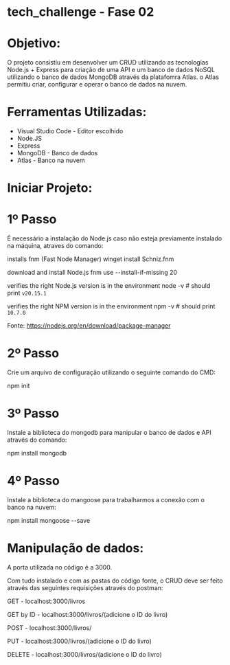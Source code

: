 # tech_challenge - Fase 02

# Objetivo:

O projeto consistiu em desenvolver um CRUD utilizando as tecnologias Node.js + Express para criação de uma API e um banco de dados NoSQL utilizando o banco de dados MongoDB através da platafomra Atlas. o Atlas permitiu criar, configurar e operar o banco de dados na nuvem. 

# Ferramentas Utilizadas:

- Visual Studio Code - Editor escolhido 
- Node.JS
- Express
- MongoDB - Banco de dados
- Atlas - Banco na nuvem 

# Iniciar Projeto:

# 1º Passo
É necessário a instalação do Node.js caso não esteja previamente instalado na máquina, atraves do comando: 

installs fnm (Fast Node Manager)
winget install Schniz.fnm

download and install Node.js
fnm use --install-if-missing 20

verifies the right Node.js version is in the environment
node -v # should print `v20.15.1`

verifies the right NPM version is in the environment
npm -v # should print `10.7.0`

Fonte: https://nodejs.org/en/download/package-manager

# 2º Passo 
Crie um arquivo de configuração utilizando o seguinte comando do CMD:

npm init

# 3º Passo
Instale a biblioteca do mongodb para manipular o banco de dados e API através do comando: 

npm install mongodb

# 4º Passo
Instale a biblioteca do mangoose para trabalharmos a conexão com o banco na nuvem: 

npm install mongoose --save

# Manipulação de dados: 

A porta utilizada no código é a 3000. 

Com tudo instalado e com as pastas do código fonte, o CRUD deve ser feito através das seguintes requisições através do postman: 

GET - localhost:3000/livros

GET by ID - localhost:3000/livros/(adicione o ID do livro)

POST - localhost:3000/livros/

PUT - localhost:3000/livros/(adicione o ID do livro)

DELETE - localhost:3000/livros/(adicione o ID do livro)



